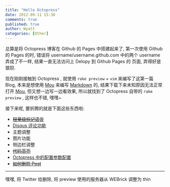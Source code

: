 ```yaml
---
title: "Hello Octopress"
date: 2012-09-11 15:30
comments: true
published: true
author: Wyatt
categories: [Other]
---
```

总算是将 Octopress 博客在 Github 的 Pages 中搭建起来了, 第一次使用
Github 的 Pages 的时, 错误将 username/username.github.com 中的两个
username 弄成了不一样, 结果一直无法访问上 Delopy 到 Github Pages 的
页面, 弄得好是狼狈.

现在刚刚接触到 Octopress , 就使用 `rake preview` + `vim` 来编写了这第一篇
Blog, 本来是想使用 [Mou][] 来编写 [Markdown][] 的,
结果下载下来未知原因无法正常打开 [Mou][], 但又想一边写一边看效果,
所以就找到了 Octopress 自带的 `rake preview` , 这样也不错, 嘿嘿~

接下来呢, 要折腾的就是下面这些东西啦:

* ~~[轻量级标记语言](http://www.worldhello.net/gotgithub/appendix/markups.html)~~
* [Disqus 评论功能](http://disqus.com/)
* 主题调整
* 图片功能
* 侧边栏调整
* ~~[代码高亮](http://octopress.org/docs/plugins/codeblock/)~~
* [Octopress 中的配置参数配置](http://octopress.org/docs/configuring)
* ~~[如何删除 Post](https://github.com/imathis/octopress/issues/467)~~


***
嘿嘿, 将 Twitter 给删除, 将 preview 使用的服务器从 WEBrick 调整为 thin




[Mou]: http://mouapp.com/
[Markdown]: http://wowubuntu.com/markdown/index.html
